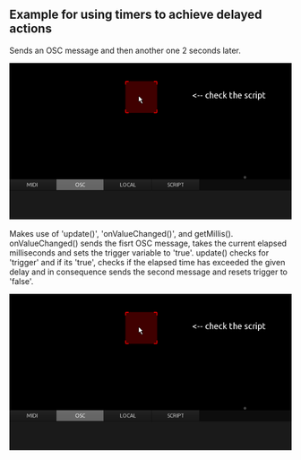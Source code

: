 ## Example for using timers to achieve delayed actions

Sends an OSC message and then another one 2 seconds later.

![delayed osc](pics/preview.gif)

Makes use of 'update()', 'onValueChanged()', and getMillis().
onValueChanged() sends the fisrt OSC message, takes the current elapsed milliseconds and sets the trigger variable to 'true'.
update() checks for 'trigger' and if its 'true', checks if the elapsed time has exceeded the given delay and in consequence sends the second message and resets trigger to 'false'.

![delayed osc](pics/preview.gif)
